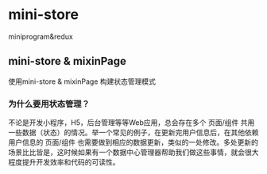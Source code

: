 # mini-store
miniprogram&amp;redux

## mini-store & mixinPage  
使用mini-store & mixinPage 构建状态管理模式

### 为什么要用状态管理？

不论是开发小程序，H5，后台管理等等Web应用，总会存在多个 页面/组件 共用一些数据（状态）的情况。举一个常见的例子，在更新完用户信息后，在其他依赖用户信息的 页面/组件 也需要做到相应的数据更新，类似的一处修改。多处更新的场景比比皆是，这时候如果有一个数据中心管理器帮助我们做这些事情，就会很大程度提升开发效率和代码的可读性。